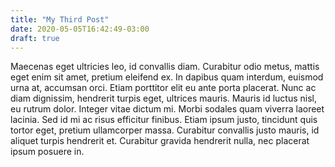 ```yaml
---
title: "My Third Post"
date: 2020-05-05T16:42:49-03:00
draft: true
---
```


Maecenas eget ultricies leo, id convallis diam. Curabitur odio metus, mattis eget enim sit amet, pretium eleifend ex. In dapibus quam interdum, euismod urna at, accumsan orci. Etiam porttitor elit eu ante porta placerat. Nunc ac diam dignissim, hendrerit turpis eget, ultrices mauris. Mauris id luctus nisl, eu rutrum dolor. Integer vitae dictum mi. Morbi sodales quam viverra laoreet lacinia. Sed id mi ac risus efficitur finibus. Etiam ipsum justo, tincidunt quis tortor eget, pretium ullamcorper massa. Curabitur convallis justo mauris, id aliquet turpis hendrerit et. Curabitur gravida hendrerit nulla, nec placerat ipsum posuere in.
